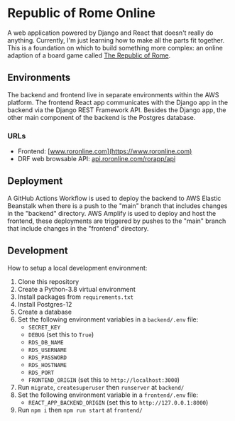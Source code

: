 # Republic of Rome Online

A web application powered by Django and React that doesn't really do anything. Currently, I'm just learning how to make all the parts fit together. This is a foundation on which to build something more complex: an online adaption of a board game called [The Republic of Rome](https://en.wikipedia.org/wiki/Republic_of_Rome_(game)).

## Environments

The backend and frontend live in separate environments within the AWS platform. The frontend React app communicates with the Django app in the backend via the Django REST Framework API. Besides the Django app, the other main component of the backend is the Postgres database.

### URLs

- Frontend: [www.roronline.com](https://www.roronline.com)
- DRF web browsable API: [api.roronline.com/rorapp/api](https://api.roronline.com/rorapp/api)

## Deployment

A GitHub Actions Workflow is used to deploy the backend to AWS Elastic Beanstalk when there is a push to the "main" branch that includes changes in the "backend" directory. AWS Amplify is used to deploy and host the frontend, these deployments are triggered by pushes to the "main" branch that include changes in the "frontend" directory.

## Development

How to setup a local development environment:

1. Clone this repository
2. Create a Python-3.8 virtual environment
3. Install packages from `requirements.txt`
4. Install Postgres-12
5. Create a database
6. Set the following environment variables in a `backend/.env` file:
   - `SECRET_KEY`
   - `DEBUG` (set this to `True`)
   - `RDS_DB_NAME`
   - `RDS_USERNAME`
   - `RDS_PASSWORD`
   - `RDS_HOSTNAME`
   - `RDS_PORT`
   - `FRONTEND_ORIGIN` (set this to `http://localhost:3000`)
7. Run `migrate`, `createsuperuser` then `runserver` at `backend/`
8. Set the following environment variable in a `frontend/.env` file:
   - `REACT_APP_BACKEND_ORIGIN` (set this to `http://127.0.0.1:8000`)
10. Run `npm i` then `npm run start` at `frontend/`
